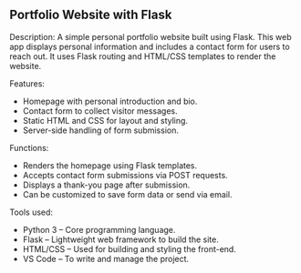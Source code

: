 Portfolio Website with Flask
----------------------------
Description: A simple personal portfolio website built using Flask. This web app displays personal information and includes a contact form for users to reach out. 
It uses Flask routing and HTML/CSS templates to render the website.

Features:
- Homepage with personal introduction and bio.
- Contact form to collect visitor messages.
- Static HTML and CSS for layout and styling.
- Server-side handling of form submission.

Functions:
- Renders the homepage using Flask templates.
- Accepts contact form submissions via POST requests.
- Displays a thank-you page after submission.
- Can be customized to save form data or send via email.

Tools used:
- Python 3 – Core programming language.
- Flask – Lightweight web framework to build the site.
- HTML/CSS – Used for building and styling the front-end.
- VS Code – To write and manage the project.
